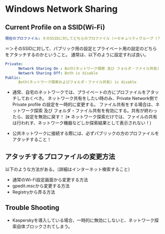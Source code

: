 # Windows Network Sharing

## Current Profile on a SSID(Wi-Fi)
```yaml
現在のプロファイル: そのSSIDに対してどちらのプロファイル（＝セキュリティグループ（？））をアタッチするのか？
```
＝＞そのSSIDに対して、パブリック用の設定とプライベート用の設定のどちらをアタッチするのかということ。
通常は、以下のように設定すれば良い。
```yaml
Private:
      Network Sharing On : Both(ネットワーク探索 及び フォルダ・ファイル共有) is able
      Network Sharing Off: Both is disable
Public:
      Both(ネットワーク探索およびフォルダ・ファイル共有) is disable
```
* 通常、自宅のネットワークでは、プライベートの方にプロファイルをアタッチしておくべき。
  ネットワーク共有をしたい時のみ、Private Network側で Private profile の設定を一時的に変更する。
  ファイル共有をする場合は、ネットワーク探索 及び フォルダ・ファイル共有を有効にする。共有が終わったら、設定を無効に戻す！
  (※ ネットワーク探索だけでは、ファイルの共有は行われす、ネットワーク機器などしか探索結果として表示されない！)

* 公共ネットワークに接続する際には、必ずパブリックの方のプロファイルをアタッチすること！


## アタッチするプロファイルの変更方法
以下のような方法がある。（詳細はインターネット検索すること）
* 通常のWi-Fi設定画面から変更する方法
* gpedit.mscから変更する方法
* Registryから弄る方法


## Trouble Shooting
* Kasperskyを導入している場合、一時的に無効にしないと、ネットワーク探索自体ブロックされてしまう。

